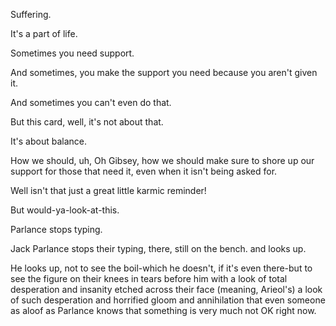 Suffering.

It's a part of life.

Sometimes you need support.

And sometimes, you make the support you need because you aren't given it.

And sometimes you can't even do that.

But this card, well, it's not about that.

It's about balance.

How we should, uh, Oh Gibsey, how we should make sure to shore up our support for those that need it, even when it isn't being asked for.

Well isn't that just a great little karmic reminder!

But would-ya-look-at-this.

Parlance stops typing.

Jack Parlance stops their typing, there, still on the bench. and looks up.

He looks up, not to see the boil-which he doesn't, if it's even there-but to see the figure on their knees in tears before him with a look of total desperation and insanity etched across their face (meaning, Arieol's) a look of such desperation and horrified gloom and annihilation that even someone as aloof as Parlance knows that something is very much not OK right now.